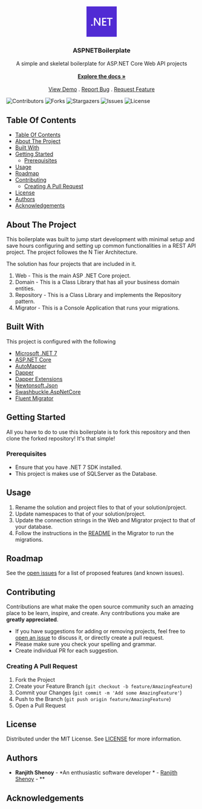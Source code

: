 <br/>
<p align="center">
  <a href="https://github.com/shenoyranjith/ASPNetBoilerplate">
    <img src="images/Microsoft_.NET_logo.png" alt="Logo" width="80" height="80">
  </a>

  <h3 align="center">ASPNETBoilerplate</h3>

  <p align="center">
    A simple and skeletal boilerplate for ASP.NET Core Web API projects
    <br/>
    <br/>
    <a href="https://github.com/shenoyranjith/ASPNetBoilerplate"><strong>Explore the docs »</strong></a>
    <br/>
    <br/>
    <a href="https://github.com/shenoyranjith/ASPNetBoilerplate">View Demo</a>
    .
    <a href="https://github.com/shenoyranjith/ASPNetBoilerplate/issues">Report Bug</a>
    .
    <a href="https://github.com/shenoyranjith/ASPNetBoilerplate/issues">Request Feature</a>
  </p>
</p>

![Contributors](https://img.shields.io/github/contributors/shenoyranjith/ASPNetBoilerplate?color=dark-green) ![Forks](https://img.shields.io/github/forks/shenoyranjith/ASPNetBoilerplate?style=social) ![Stargazers](https://img.shields.io/github/stars/shenoyranjith/ASPNetBoilerplate?style=social) ![Issues](https://img.shields.io/github/issues/shenoyranjith/ASPNetBoilerplate) ![License](https://img.shields.io/github/license/shenoyranjith/ASPNetBoilerplate) 

## Table Of Contents

- [Table Of Contents](#table-of-contents)
- [About The Project](#about-the-project)
- [Built With](#built-with)
- [Getting Started](#getting-started)
  - [Prerequisites](#prerequisites)
- [Usage](#usage)
- [Roadmap](#roadmap)
- [Contributing](#contributing)
  - [Creating A Pull Request](#creating-a-pull-request)
- [License](#license)
- [Authors](#authors)
- [Acknowledgements](#acknowledgements)

## About The Project

This boilerplate was built to jump start development with minimal setup and save hours configuring and setting up common functionalities in a REST API project. The project followes the N Tier Architecture.
 
The solution has four projects that are included in it.
1. Web - This is the main ASP .NET Core project.
2. Domain - This is a Class Library that has all your business domain entities.
3. Repository - This is a Class Library and implements the Repository pattern.
4. Migrator - This is a Console Application that runs your migrations.

## Built With

This project is configured with the following

* [Microsoft .NET 7](https://dotnet.microsoft.com/en-us/)
* [ASP.NET Core](https://learn.microsoft.com/en-us/aspnet/core/?view=aspnetcore-7.0)
* [AutoMapper](https://automapper.org/)
* [Dapper](https://github.com/DapperLib/Dapper)
* [Dapper Extensions](https://github.com/tmsmith/Dapper-Extensions)
* [Newtonsoft.Json](https://www.newtonsoft.com/json)
* [Swashbuckle.AspNetCore](https://learn.microsoft.com/en-us/aspnet/core/tutorials/getting-started-with-swashbuckle?view=aspnetcore-7.0&tabs=visual-studio)
* [Fluent Migrator](https://fluentmigrator.github.io/)

## Getting Started

All you have to do to use this boilerplate is to fork this repository and then clone the forked repository! It's that simple!

### Prerequisites

- Ensure that you have .NET 7 SDK installed.
- This project is makes use of SQLServer as the Database.

## Usage

1. Rename the solution and project files to that of your solution/project.
2. Update namespaces to that of your solution/project.
3. Update the connection strings in the Web and Migrator project to that of your database.
4. Follow the instructions in the [README](https://github.com/shenoyranjith/ASPNetBoilerplate/blob/master/src/ASPNetBoilerplate.Migrator/README.md) in the Migrator to run the migrations.

## Roadmap

See the [open issues](https://github.com/shenoyranjith/ASPNetBoilerplate/issues) for a list of proposed features (and known issues).

## Contributing

Contributions are what make the open source community such an amazing place to be learn, inspire, and create. Any contributions you make are **greatly appreciated**.
* If you have suggestions for adding or removing projects, feel free to [open an issue](https://github.com/shenoyranjith/ASPNetBoilerplate/issues/new) to discuss it, or directly create a pull request.
* Please make sure you check your spelling and grammar.
* Create individual PR for each suggestion.

### Creating A Pull Request

1. Fork the Project
2. Create your Feature Branch (`git checkout -b feature/AmazingFeature`)
3. Commit your Changes (`git commit -m 'Add some AmazingFeature'`)
4. Push to the Branch (`git push origin feature/AmazingFeature`)
5. Open a Pull Request

## License

Distributed under the MIT License. See [LICENSE](https://github.com/shenoyranjith/ASPNetBoilerplate/blob/main/LICENSE.md) for more information.

## Authors

* **Ranjith Shenoy** - *An enthusiastic software developer * - [Ranjith Shenoy](https://github.com/shenoyranjith) - **

## Acknowledgements
